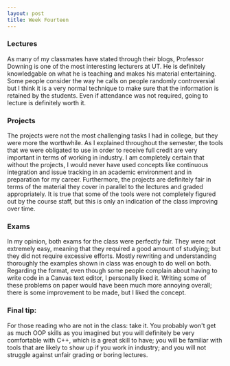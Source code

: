 ```yaml
---
layout: post
title: Week Fourteen
---
```


### Lectures
As many of my classmates have stated through their blogs, Professor Downing is one of the most interesting lecturers at UT. He is definitely knowledgable on what he is teaching and makes his material entertaining. Some people consider the way he calls on people randomly controversial but I think it is a very normal technique to make sure that the information is retained by the students. Even if attendance was not required, going to lecture is definitely worth it.

### Projects
The projects were not the most challenging tasks I had in college, but they were more the worthwhile. As I explained throughout the semester, the tools that we were obligated to use in order to receive full credit are very important in terms of working in industry. I am completely certain that without the projects, I would never have used concepts like continuous integration and issue tracking in an academic environment and in preparation for my career. Furthermore, the projects are definitely fair in terms of the material they cover in parallel to the lectures and graded appropriately. It is true that some of the tools were not completely figured out by the course staff, but this is only an indication of the class improving over time.

### Exams
In my opinion, both exams for the class were perfectly fair. They were not extremely easy, meaning that they required a good amount of studying; but they did not require excessive efforts. Mostly rewriting and understanding thoroughly the examples shown in class was enough to do well on both. Regarding the format, even though some people complain about having to write code in a Canvas text editor, I personally liked it. Writing some of these problems on paper would have been much more annoying overall; there is some improvement to be made, but I liked the concept.

### Final tip:
For those reading who are not in the class: take it. You probably won't get as much OOP skills as you imagined but you will definitely be very comfortable with C++, which is a great skill to have; you will be familiar with tools that are likely to show up if you work in industry; and you will not struggle against unfair grading or boring lectures.
